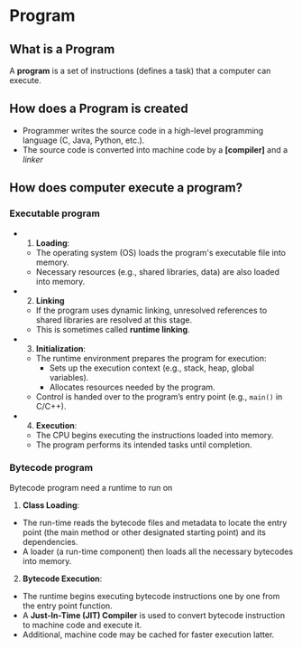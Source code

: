 # Program

## What is a Program

A **program** is a set of instructions (defines a task) that a computer can execute.

## How does a Program is created

- Programmer writes the source code in a high-level programming language (C, Java, Python, etc.).
- The source code is converted into machine code by a **[compiler]** and a *linker*

## How does computer execute a program?

### Executable program

- 1. **Loading**:
   - The operating system (OS) loads the program's executable file into memory.
   - Necessary resources (e.g., shared libraries, data) are also loaded into memory.
- 2. **Linking**
   - If the program uses dynamic linking, unresolved references to shared libraries are resolved at this stage.
   - This is sometimes called **runtime linking**.
- 3. **Initialization**:
   - The runtime environment prepares the program for execution:
     - Sets up the execution context (e.g., stack, heap, global variables).
     - Allocates resources needed by the program.
   - Control is handed over to the program’s entry point (e.g., `main()` in C/C++).
- 4. **Execution**:
   - The CPU begins executing the instructions loaded into memory.
   - The program performs its intended tasks until completion.

### Bytecode program

Bytecode program need a runtime to run on

1. **Class Loading**:
  - The run-time reads the bytecode files and metadata to locate the entry point (the main method or other designated starting point) and its dependencies.
  - A loader (a run-time component) then loads all the necessary bytecodes into memory.

2. **Bytecode Execution**:
  - The runtime begins executing bytecode instructions one by one from the entry point function.
  - A **Just-In-Time (JIT) Compiler** is used to convert bytecode instruction to machine code and execute it.
  - Additional, machine code may be cached for faster execution latter.
